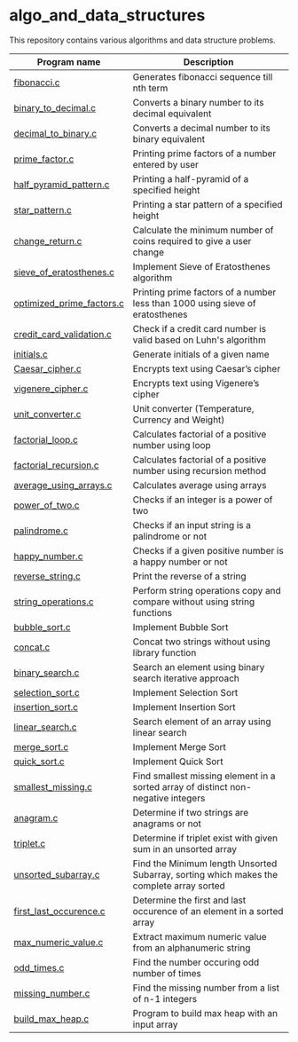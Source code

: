 # algo_and_data_structures
This repository contains various algorithms and data structure problems.

| Program name  | Description |
| ------------- | ------------- |
| [fibonacci.c](/fibonacci.c)   | Generates fibonacci sequence till nth term  |
| [binary_to_decimal.c](/binary_to_decimal.c)   | Converts a binary number to its decimal equivalent |
| [decimal_to_binary.c](/decimal_to_binary.c)   | Converts a decimal number to its binary equivalent |
| [prime_factor.c](/prime_factor.c)   | Printing prime factors of a number entered by user |
| [half_pyramid_pattern.c](/half_pyramid_pattern.c)   | Printing a half-pyramid of a specified height |
| [star_pattern.c](/star_pattern.c)   | Printing a star pattern of a specified height |
| [change_return.c](/change_return.c)  | Calculate the minimum number of coins required to give a user change |
| [sieve_of_eratosthenes.c](/sieve_of_eratosthenes.c)   | Implement Sieve of Eratosthenes algorithm |
| [optimized_prime_factors.c](/optimized_prime_factors.c)  | Printing prime factors of a number less than 1000 using sieve of eratosthenes |
| [credit_card_validation.c](/credit_card_validation.c)  | Check if a credit card number is valid based on Luhn's algorithm |
| [initials.c](/initials.c)  | Generate initials of a given name |
| [Caesar_cipher.c](/Caesar_cipher.c)  | Encrypts text using Caesar’s cipher |
| [vigenere_cipher.c](/vigenere_cipher.c)  | Encrypts text using Vigenere’s cipher |
| [unit_converter.c](/unit_converter.c)  | Unit converter (Temperature, Currency and Weight) |
| [factorial_loop.c](/factorial_loop.c)  | Calculates factorial of a positive number using loop |
| [factorial_recursion.c](/factorial_recursion.c)  | Calculates factorial of a positive number using recursion method |
| [average_using_arrays.c](/average_using_arrays.c)  | Calculates average using arrays |
| [power_of_two.c](/power_of_two.c)  | Checks if an integer is a power of two |
| [palindrome.c](/palindrome.c)  | Checks if an input string is a palindrome or not |
| [happy_number.c](/happy_number.c)  | Checks if a given positive number is a happy number or not |
| [reverse_string.c](/reverse_string.c)  | Print the reverse of a string |
| [string_operations.c](/string_operations.c)  | Perform string operations copy and compare without using string functions |
| [bubble_sort.c](/bubble_sort.c)  | Implement Bubble Sort |
| [concat.c](/concat.c)  | Concat two strings without using library function |
| [binary_search.c](/binary_search.c)  | Search an element using binary search iterative approach |
| [selection_sort.c](/selection_sort.c)  | Implement Selection Sort |
| [insertion_sort.c](/insertion_sort.c)  | Implement Insertion Sort |
| [linear_search.c](/linear_search.c)  | Search element of an array using linear search |
| [merge_sort.c](/merge_sort.c)  | Implement Merge Sort |
| [quick_sort.c](/quick_sort.c)  | Implement Quick Sort |
| [smallest_missing.c](/smallest_missing.c)  | Find smallest missing element in a sorted array of distinct non-negative integers|
| [anagram.c](/anagram.c)  | Determine if two strings are anagrams or not |
| [triplet.c](/triplet.c)  | Determine if triplet exist with given sum in an unsorted array |
| [unsorted_subarray.c](/unsorted_subarray.c)  | Find the Minimum length Unsorted Subarray, sorting which makes the complete array sorted |
| [first_last_occurence.c](/first_last_occurence.c)  | Determine the first and last occurence of an element in a sorted array |
| [max_numeric_value.c](/max_numeric_value.c)  | Extract maximum numeric value from an alphanumeric string |
| [odd_times.c](/odd_times.c)  | Find the number occuring odd number of times |
| [missing_number.c](/missing_number.c)  | Find the missing number from a list of n-1 integers |
| [build_max_heap.c](/build_max_heap.c)  | Program to build max heap with an input array |